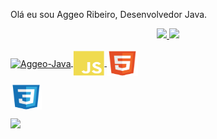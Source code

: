Olá eu sou Aggeo Ribeiro, Desenvolvedor Java.

<div align="center">
  <a href="https://github.com/AggeoRibeiro">
  <img height="140em" src="https://github-readme-stats.vercel.app/api?username=AggeoRibeiro&show_icons=true&theme=dark&include_all_commits=true&count_private=true"/>
  <img height="140em" src="https://github-readme-stats.vercel.app/api/top-langs/?username=AggeoRibeiro&layout=compact&langs_count=7&theme=dark"/>
</div>
<div style="display: inline_block"><br>

  <img align="center" alt="Aggeo-Java" height="40" width="50" src="https://cdn.jsdelivr.net/gh/devicons/devicon/icons/java/java-plain.svg">
  
  <img align="center" alt="Aggeo-Js" height="40" width="50" src="https://raw.githubusercontent.com/devicons/devicon/master/icons/javascript/javascript-plain.svg">

<img align="center" alt="Aggeo-HTML" height="40" width="50" src="https://raw.githubusercontent.com/devicons/devicon/master/icons/html5/html5-original.svg">

  <img align="center" alt="Aggeo-CSS" height="40" width="50" src="https://raw.githubusercontent.com/devicons/devicon/master/icons/css3/css3-original.svg"></n>
  
</div>
  
  <div>
  <a href="https://www.linkedin.com/in/aggeo-r-703089129/" target="_blank"><img src="https://img.shields.io/badge/-LinkedIn-%230077B5?style=for-the-badge&logo=linkedin&logoColor=white" target="_blank"></a> 
  </div>
 

